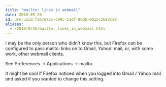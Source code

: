 ```yaml
---
title: "mailto: links in webmail"
date: 2010-09-26
id: urn:uuid:fab7e73c-c99c-11df-80db-0015c5683ca0
aliases:
  - /2010/9/26/mailto:_links_in_webmail.html
---
```


I may be the only person who didn't know this, but Firefox can be configured to pass mailto: links on to Gmail, Yahoo! mail, or, with some work, other webmail clients.

See Preferences -> Applications -> mailto.

It might be cool if Firefox noticed when you logged into Gmail / Yahoo mail and asked if you wanted to change this setting.
